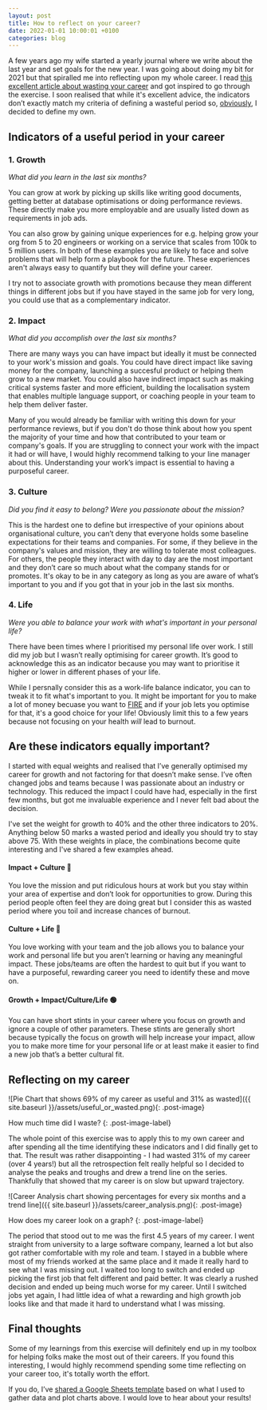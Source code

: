 ```yaml
---
layout: post
title: How to reflect on your career?
date: 2022-01-01 10:00:01 +0100
categories: blog
---
```


A few years ago my wife started a yearly journal where we write about the last year and set goals for the new year. I was going about doing my bit for 2021 but that spiralled me into reflecting upon my whole career. I read [this excellent article about wasting your career](https://apoorvagovind.substack.com/p/how-to-waste-your-career-one-comfortable) and got inspired to go through the exercise. I soon realised that while it's excellent advice, the indicators don’t exactly match my criteria of defining a wasteful period so, [obviously](https://xkcd.com/927/), I decided to define my own.

## Indicators of a useful period in your career

### 1. Growth
_What did you learn in the last six months?_

You can grow at work by picking up skills like writing good documents, getting better at database optimisations or doing performance reviews. These directly make you more employable and are usually listed down as requirements in job ads.

You can also grow by gaining unique experiences for e.g. helping grow your org from 5 to 20 engineers or working on a service that scales from 100k to 5 million users. In both of these examples you are likely to face and solve problems that will help form a playbook for the future. These experiences aren't always easy to quantify but they will define your career.

I try not to associate growth with promotions because they mean different things in different jobs but if you have stayed in the same job for very long, you could use that as a complementary indicator.

<!--end-excerpt-->

### 2. Impact
_What did you accomplish over the last six months?_

There are many ways you can have impact but ideally it must be connected to your work's mission and goals. You could have direct impact like saving money for the company, launching a succesful product or helping them grow to a new market. You could also have indirect impact such as making critical systems faster and more efficient, building the localisation system that enables multiple language support, or coaching people in your team to help them deliver faster.

Many of you would already be familiar with writing this down for your performance reviews, but if you don't do those think about how you spent the majority of your time and how that contributed to your team or company's goals. If you are struggling to connect your work with the impact it had or will have, I would highly recommend talking to your line manager about this. Understanding your work’s impact is essential to having a purposeful career.


### 3. Culture
_Did you find it easy to belong? Were you passionate about the mission?_

This is the hardest one to define but irrespective of your opinions about organisational culture, you can’t deny that everyone holds some baseline expectations for their teams and companies. For some, if they believe in the company's values and mission, they are willing to tolerate most colleagues. For others, the people they interact with day to day are the most important and they don’t care so much about what the company stands for or promotes. It's okay to be in any category as long as you are aware of what’s important to you and if you got that in your job in the last six months.


### 4. Life
_Were you able to balance your work with what's important in your personal life?_

There have been times where I prioritised my personal life over work. I still did my job but I wasn’t really optimising for career growth. It’s good to acknowledge this as an indicator because you may want to prioritise it higher or lower in different phases of your life.

While I persnally consider this as a work-life balance indicator, you can to tweak it to fit what's important to you. It might be important for you to make a lot of money becuase you want to [FIRE](https://en.wikipedia.org/wiki/FIRE_movement) and if your job lets you optimise for that, it's a good choice for your life! Obviously limit this to a few years because not focusing on your health _will_ lead to burnout.

## Are these indicators equally important?
  
I started with equal weights and realised that I’ve generally optimised my career for growth and not factoring for that doesn’t make sense. I’ve often changed jobs and teams because I was passionate about an industry or technology. This reduced the impact I could have had, especially in the first few months, but got me invaluable experience and I never felt bad about the decision.

I've set the weight for growth to 40% and the other three indicators to 20%. Anything below 50 marks a wasted period and ideally you should try to stay above 75. With these weights in place, the combinations become quite interesting and I've shared a few examples ahead.

#### Impact + Culture 🔴
You love the mission and put ridiculous hours at work but you stay within your area of expertise and don’t look for opportunities to grow. During this period people often feel they are doing great but I consider this as wasted period where you toil and increase chances of burnout.

#### Culture + Life 🔴

You love working with your team and the job allows you to balance your work and personal life but you aren’t learning or having any meaningful impact. These jobs/teams are often the hardest to quit but if you want to have a purposeful, rewarding career you need to identify these and move on.

#### Growth + Impact/Culture/Life 🟢

You can have short stints in your career where you focus on growth and ignore a couple of other parameters. These stints are generally short because typically the focus on growth will help increase your impact, allow you to make more time for your personal life or at least make it easier to find a new job that’s a better cultural fit.

## Reflecting on my career
![Pie Chart that shows  69% of my career as useful and 31% as wasted]({{ site.baseurl }}/assets/useful_or_wasted.png){: .post-image}

How much time did I waste?
{: .post-image-label} 

The whole point of this exercise was to apply this to my own career and after spending all the time identifying these indicators and I did finally get to that. The result was rather disappointing - I had wasted 31% of my career (over 4 years!) but all the retrospection felt really helpful so I decided to analyse the peaks and troughs and drew a trend line on the series. Thankfully that showed that my career is on slow but upward trajectory.

![Career Analysis chart showing percentages for every six months and a trend line]({{ site.baseurl }}/assets/career_analysis.png){: .post-image}

How does my career look on a graph?
{: .post-image-label}

The period that stood out to me was the first 4.5 years of my career. I went straight from university to a large software company, learned a lot but also got rather comfortable with my role and team. I stayed in a bubble where most of my friends worked at the same place and it made it really hard to see what I was missing out. I waited too long to switch and ended up picking the first job that felt different and paid better. It was clearly a rushed decision and ended up being much worse for my career. Until I switched jobs yet again, I had little idea of what a rewarding and high growth job looks like and that made it hard to understand what I was missing.

## Final thoughts

Some of my learnings from this exercise will definitely end up in my toolbox for helping folks make the most out of their careers. If you found this interesting, I would highly recommend spending some time reflecting on your career too, it's totally worth the effort.

If you do, I’ve [shared a Google Sheets template](https://docs.google.com/spreadsheets/d/1Hflbt-c57LBrW5hRIFMoYeeDyBbTok8xK6A0_TxtuqI/edit?usp=sharing) based on what I used to gather data and plot charts above. I would love to hear about your results!
